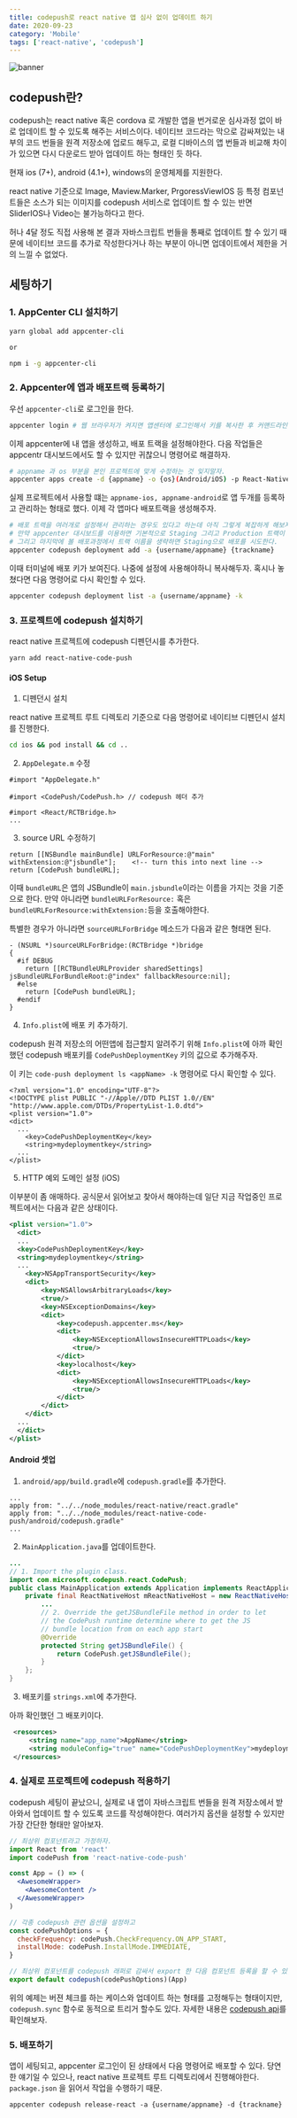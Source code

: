 ```yaml
---
title: codepush로 react native 앱 심사 없이 업데이트 하기
date: 2020-09-23
category: 'Mobile'
tags: ['react-native', 'codepush']
---
```


![banner](./rn_codepush.png)

## codepush란?

codepush는 react native 혹은 cordova 로 개발한 앱을 번거로운 심사과정 없이 바로 업데이트 할 수 있도록 해주는 서비스이다. 네이티브 코드라는 막으로 감싸져있는 내부의 코드 번들을 원격 저장소에 업로드 해두고, 로컬 디바이스의 앱 번들과 비교해 차이가 있으면 다시 다운로드 받아 업데이트 하는 형태인 듯 하다.

현재 ios (7+), android (4.1+), windows의 운영체제를 지원한다.

react native 기준으로 Image, Maview.Marker, PrgoressViewIOS 등 특정 컴포넌트들은 소스가 되는 이미지를 codepush 서비스로 업데이트 할 수 있는 반면 SliderIOS나 Video는 불가능하다고 한다.

허나 4달 정도 직접 사용해 본 결과 자바스크립트 번들을 통째로 업데이트 할 수 있기 때문에 네이티브 코드를 추가로 작성한다거나 하는 부분이 아니면 업데이트에서 제한을 거의 느낄 수 없었다.

## 세팅하기

### 1. AppCenter CLI 설치하기

```bash
yarn global add appcenter-cli

or

npm i -g appcenter-cli
```

### 2. Appcenter에 앱과 배포트랙 등록하기

우선 `appcenter-cli`로 로그인을 한다.

```bash
appcenter login # 웹 브라우저가 켜지면 앱센터에 로그인해서 키를 복사한 후 커맨드라인에 붙여넣으면 된다.
```

이제 appcenter에 내 앱을 생성하고, 배포 트랙을 설정해야한다. 다음 작업들은 appcentr 대시보드에서도 할 수 있지만 귀찮으니 명령어로 해결하자.

```bash
# appname 과 os 부분을 본인 프로젝트에 맞게 수정하는 것 잊지말자.
appcenter apps create -d {appname} -o {os}(Android/iOS) -p React-Native
```

실제 프로젝트에서 사용할 떄는 `appname-ios, appname-android`로 앱 두개를 등록하고 관리하는 형태로 했다. 이제 각 앱마다 배포트랙을 생성해주자.

```bash
# 배포 트랙을 여러개로 설정해서 관리하는 경우도 있다고 하는데 아직 그렇게 복잡하게 해보지는 않았다.
# 만약 appcenter 대시보드를 이용하면 기본적으로 Staging 그리고 Production 트랙이 생성된다.
# 그리고 마지막에 볼 배포과정에서 트랙 이름을 생략하면 Staging으로 배포를 시도한다.
appcenter codepush deployment add -a {username/appname} {trackname}
```

이때 터미널에 배포 키가 보여진다. 나중에 설정에 사용해야하니 복사해두자. 혹시나 놓쳤다면 다음 명령어로 다시 확인할 수 있다.

```bash
appcenter codepush deployment list -a {username/appname} -k
```

### 3. 프로젝트에 codepush 설치하기

react native 프로젝트에 codepush 디펜던시를 추가한다.

```
yarn add react-native-code-push
```

#### iOS Setup

1. 디펜던시 설치

react native 프로젝트 루트 디렉토리 기준으로 다음 명령어로 네이티브 디펜던시 설치를 진행한다.

```bash
cd ios && pod install && cd ..
```

2. `AppDelegate.m` 수정

```obj-c
#import "AppDelegate.h"

#import <CodePush/CodePush.h> // codepush 헤더 추가

#import <React/RCTBridge.h>
...
```

3. source URL 수정하기

```obj-c
return [[NSBundle mainBundle] URLForResource:@"main" withExtension:@"jsbundle"];    <!-- turn this into next line -->
return [CodePush bundleURL];
```

이때 `bundleURL`은 앱의 JSBundle이 `main.jsbundle`이라는 이름을 가지는 것을 기준으로 한다. 만약 아니라면 `bundleURLForResource:` 혹은 `bundleURLForResource:withExtension:`등을 호출해야한다.

특별한 경우가 아니라면 `sourceURLForBridge` 메소드가 다음과 같은 형태면 된다.

```obj-c
- (NSURL *)sourceURLForBridge:(RCTBridge *)bridge
{
  #if DEBUG
    return [[RCTBundleURLProvider sharedSettings] jsBundleURLForBundleRoot:@"index" fallbackResource:nil];
  #else
    return [CodePush bundleURL];
  #endif
}
```

4. `Info.plist`에 배포 키 추가하기.

codepush 원격 저장소의 어떤앱에 접근할지 알려주기 위해 `Info.plist`에 아까 확인했던 codepush 배포키를 `CodePushDeploymentKey` 키의 값으로 추가해주자.

이 키는 `code-push deployment ls <appName> -k` 명령어로 다시 확인할 수 있다.

```plist
<?xml version="1.0" encoding="UTF-8"?>
<!DOCTYPE plist PUBLIC "-//Apple//DTD PLIST 1.0//EN" "http://www.apple.com/DTDs/PropertyList-1.0.dtd">
<plist version="1.0">
<dict>
  ...
	<key>CodePushDeploymentKey</key>
	<string>mydeploymentkey</string>
  ...
</plist>

```

5. HTTP 예외 도메인 설정 (iOS)

이부분이 좀 애매하다. 공식문서 읽어보고 찾아서 해야하는데 일단 지금 작업중인 프로젝트에서는 다음과 같은 상태이다.

```xml
<plist version="1.0">
  <dict>
  ...
  <key>CodePushDeploymentKey</key>
  <string>mydeploymentkey</string>
  ...
	<key>NSAppTransportSecurity</key>
	<dict>
		<key>NSAllowsArbitraryLoads</key>
		<true/>
		<key>NSExceptionDomains</key>
		<dict>
			<key>codepush.appcenter.ms</key>
			<dict>
				<key>NSExceptionAllowsInsecureHTTPLoads</key>
				<true/>
			</dict>
			<key>localhost</key>
			<dict>
				<key>NSExceptionAllowsInsecureHTTPLoads</key>
				<true/>
			</dict>
		</dict>
	</dict>
  ...
  </dict>
</plist>
```

#### Android 셋업

1. `android/app/build.gradle`에 `codepush.gradle`를 추가한다.

```Gradle
...
apply from: "../../node_modules/react-native/react.gradle"
apply from: "../../node_modules/react-native-code-push/android/codepush.gradle"
...
```

2. `MainApplication.java`를 업데이트한다.

```java
...
// 1. Import the plugin class.
import com.microsoft.codepush.react.CodePush;
public class MainApplication extends Application implements ReactApplication {
    private final ReactNativeHost mReactNativeHost = new ReactNativeHost(this) {
        ...
        // 2. Override the getJSBundleFile method in order to let
        // the CodePush runtime determine where to get the JS
        // bundle location from on each app start
        @Override
        protected String getJSBundleFile() {
            return CodePush.getJSBundleFile();
        }
    };
}
```

3. 배포키를 `strings.xml`에 추가한다.

아까 확인했던 그 배포키이다.

```xml
 <resources>
     <string name="app_name">AppName</string>
     <string moduleConfig="true" name="CodePushDeploymentKey">mydeploymentkey</string>
 </resources>
```

### 4. 실제로 프로젝트에 codepush 적용하기

codepush 세팅이 끝났으니, 실제로 내 앱이 자바스크립트 번들을 원격 저장소에서 받아와서 업데이트 할 수 있도록 코드를 작성해야한다. 여러가지 옵션을 설정할 수 있지만 가장 간단한 형태만 알아보자.

```jsx
// 최상위 컴포넌트라고 가정하자.
import React from 'react'
import codePush from 'react-native-code-push'

const App = () => (
  <AwesomeWrapper>
    <AwesomeContent />
  </AwesomeWrapper>
)

// 각종 codepush 관련 옵션을 설정하고
const codePushOptions = {
  checkFrequency: codePush.CheckFrequency.ON_APP_START,
  installMode: codePush.InstallMode.IMMEDIATE,
}

// 최상위 컴포넌트를 codepush 래퍼로 감싸서 export 한 다음 컴포넌트 등록을 할 수 있게 하자.
export default codepush(codePushOptions)(App)
```

위의 예제는 버젼 체크를 하는 케이스와 업데이트 하는 형태를 고정해두는 형태이지만, `codepush.sync` 함수로 동적으로 트리거 할수도 있다. 자세한 내용은 [codepush api](https://github.com/microsoft/react-native-code-push/blob/master/docs/api-js.md)를 확인해보자.

### 5. 배포하기

앱이 세팅되고, appcenter 로그인이 된 상태에서 다음 명령어로 배포할 수 있다. 당연한 얘기일 수 있으나, react native 프로젝트 루트 디렉토리에서 진행해야한다. `package.json` 을 읽어서 작업을 수행하기 때문.

```
appcenter codepush release-react -a {username/appname} -d {trackname}
```
